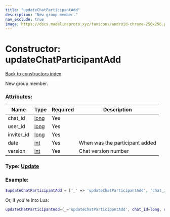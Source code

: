 ```yaml
---
title: "updateChatParticipantAdd"
description: "New group member."
nav_exclude: true
image: https://docs.madelineproto.xyz/favicons/android-chrome-256x256.png
---
```

# Constructor: updateChatParticipantAdd  
[Back to constructors index](index.md)



New group member.

### Attributes:

| Name     |    Type       | Required | Description |
|----------|---------------|----------|-------------|
|chat\_id|[long](../types/long.md) | Yes|
|user\_id|[long](../types/long.md) | Yes|
|inviter\_id|[long](../types/long.md) | Yes|
|date|[int](../types/int.md) | Yes|When was the participant added|
|version|[int](../types/int.md) | Yes|Chat version number|



### Type: [Update](../types/Update.md)


### Example:

```php
$updateChatParticipantAdd = ['_' => 'updateChatParticipantAdd', 'chat_id' => long, 'user_id' => long, 'inviter_id' => long, 'date' => int, 'version' => int];
```  


Or, if you're into Lua:

```lua
updateChatParticipantAdd={_='updateChatParticipantAdd', chat_id=long, user_id=long, inviter_id=long, date=int, version=int}

```


